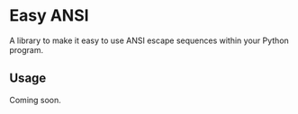 # Easy ANSI

A library to make it easy to use ANSI escape sequences within your Python program.

## Usage

Coming soon.